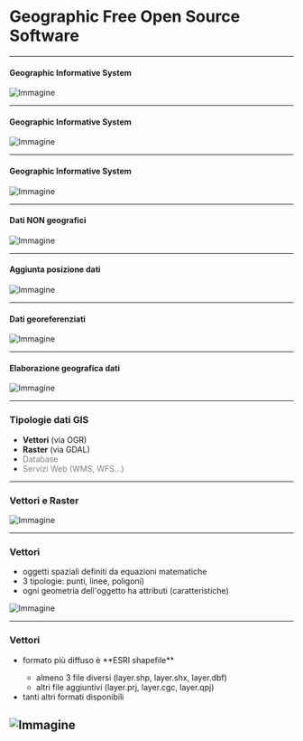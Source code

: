 # Geographic Free Open Source Software

---

#### Geographic Informative System


![Immagine](assets/gis1.png)

---

#### Geographic Informative System


![Immagine](assets/gis2.png)

---

#### Geographic Informative System


![Immagine](assets/gis3.png)

---

#### Dati NON geografici


![Immagine](assets/gis4.png)

---

#### Aggiunta posizione dati


![Immagine](assets/gis5.png)

---

#### Dati georeferenziati


![Immagine](assets/gis6.png)

---

#### Elaborazione geografica dati


![Immagine](assets/gis7.png)

---

### Tipologie dati GIS

* **Vettori** (via OGR)
* **Raster** (via GDAL)
* <span style="color:gray">Database</span>
* <span style="color:gray">Servizi Web (WMS, WFS...)</span>

---

### Vettori e Raster

![Immagine](assets/vecrast.png)

---

### Vettori

* oggetti spaziali definiti da equazioni matematiche <!-- .element: class="fragment" data-fragment-index="1" -->
* 3 tipologie: punti, linee, poligoni) <!-- .element: class="fragment" data-fragment-index="2" -->
* ogni geometria dell'oggetto ha attributi (caratteristiche) <!-- .element: class="fragment" data-fragment-index="3" -->

![Immagine](assets/vec.png) <!-- .element: class="fragment" data-fragment-index="4" style="height:65%;width:65%;"-->

---

### Vettori

<ul>
    <li class="fragment" data-fragment-index="1">formato più diffuso è **ESRI shapefile**</li>
        <ul>
        <li class="fragment" data-fragment-index="2">  almeno 3 file diversi (layer.shp, layer.shx, layer.dbf) </li>
        <li class="fragment" data-fragment-index="3">altri file aggiuntivi (layer.prj, layer.cgc, layer.qpj) </li>
        </ul>
    <li class="fragment" class="fragment" data-fragment-index="4">tanti altri formati disponibili </li>
</ul>

![Immagine](assets/vec2.png) <!-- .element: class="fragment" data-fragment-index="5" style="height:35%;width:35%;"-->
---




























